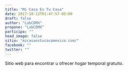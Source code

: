 ```yaml
---
title: "Mi Casa Es Tu Casa"
date: 2017-10-12T01:47:57-05:00
draft: false
author: "LabCDMX"
propone: "LabCDMX"
participa: ""
head_image: false
sitio: "micasaestucasamexico.com/"
facebook: ""
twitter: ""
---
```


Sitio web para encontrar u ofrecer hogar temporal gratuito.
